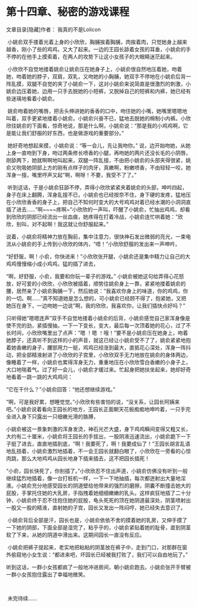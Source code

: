 # 第十四章、秘密的游戏课程

文章目录[隐藏]作者： 我真的不是Lolicon

 小姚俞双手搂着光着上身的小欣欣，胸脯挨着胸脯，肉挨着肉，只觉她身上越来越香，刚小了些的鸡鸡，又大了起来。一边的王园长舔着女孩的耳垂，小姚俞的手不停的在他手上摸索着，在两人的攻势下让这小女孩子的大眼睛迷茫起来。

 小欣欣不自觉地搂着姚俞让姚俞压在她身子上，小姚俞很自然地压着她，吻着她，吻着她的脖子，双肩，双乳，又吻她的小胸脯，她双手不停地在小姚俞后背一阵乱摸，双腿不自觉的夹了小姚俞一下，这对小姚俞来说简直是很激烈的刺激，小姚俞边压着她，边用一只手去脱她的小短裤，又脱掉自己的短裤和内裤，她已经有些迷璃地看着小姚俞。

 姚俞吻着她的嘴唇，把舌头伸进她的香香的口中，吻住她的小嘴，她嘴里嗯嗯地叫着，双手更紧地搂着小姚俞。小姚俞兴奋不已，猛地去脱她的棉制小内裤。小欣欣往姚俞的下面看，惊奇地说，那是什么啊，小姚俞说：“那是我的小鸡鸡啊，它是能让我们舒服的好东西，也是做游戏的重要部分。”

 她好奇地想起来摸，小姚俞说：“等一会儿，先让我吻你。” 说，边开始吻她，从她上身一直吻到下身，吻过两条修长喷香的小腿，再吻她的两片还没长毛的小阴唇，刚舔两下，她就啊啊地叫起来，双腿一阵乱擅，不由把小姚俞的头部夹得很紧，姚俞又吮吸她阴部上方的刚有点样子的肉牙，真嫩啊，粉嫩喷香，不由轻轻一咬，她浑身一擅，嘴里哼声又起”啊，啊呀！不要，我受不了了。”

 听到这话，于是小姚俞狂舔不停，弄得小欣欣紧紧夹着姚俞的头部，呻吟四起，身子在床上翻腾，浑身乱擅不已，小姚俞也已经按奈不住，身下硬的发疼，猛地压在小欣欣香香的身子上，把自己不知何时变大的大号鸡鸡对着已经水潮的小洞洞直插了进去……”啊~~~~疼啊~”小欣欣的一声叫，吓醒了小姚俞，忙抽出鸡鸡，却看到欣欣的阴部已经流出一丝血痕，她疼得在打着冷战，小姚俞连忙哄着她：”欣欣，别叫，对不起啊！我这就让你舒服起来。”

说着，小姚俞将精神力放在胸前，集中注意力，很快神石发出微弱的亮光，一束电流从小姚俞的手上传到小欣欣的体内，“唔！”小欣欣舒服的发出来一声呻吟， 

“好舒服，啊！小俞，你快进来！”小欣欣张开腿，小姚俞还是集中精力让自己的大鸡鸡慢慢缩小成小鸡鸡，猛的插了进去，

“啊，好舒服，小俞，我要和你玩一辈子的游戏。” 小姚俞被她这句给弄得心花怒放，好可爱的小欣欣，小欣欣被插着，顺势往姚俞身上一靠，紧紧地搂着姚俞的腰，居然亲了小姚俞胸脯一下，然后她说：”我喜欢你身上的味道，你的鸡鸡，你的一切。啊……”真不知道她是怎么想的，可小姚俞已经顾不得了，抱紧她，又把她压在身下，一边吻她一边说”啊，我的欣欣，我喜欢你，让我们插快点好吗？”

只听得她”嗯嗯连声”双手不自觉地搂着小姚俞的后背，小姚俞感觉自己家浑身像是使不完的劲，紧插慢抽，一下一下变长，变大，最后每一次顶着她的花心，过了不长时间，小欣欣嘴里出了点声：”嗯 ！嗯 ！哦！”要不是小姚俞压在她身上，吻着她脖子，还真听不到这样的小的声音，就这已经让小姚俞受不了了，姚俞紧紧地抱着她香嫩的身子，腰部用力一挺，鸡鸡已经涨到最大，直抵花心深处，浑身一阵抖动，把全部精液射进了小欣欣的子宫里，小欣欣双手无力地放在姚俞的身体两边，像睡着了一样，小姚俞也累得浑身无力，重重地压在小欣欣雪白香嫩的小身子上，大口地喘着气。过了好一会儿，小姚俞才缓过来。忙起身把她扶坐起来，她却好奇地看着一跳一跳的大鸡鸡问：

“它在干什么？”小姚俞回答：“他还想继续游戏。”

“啊，可是我好累，想睡觉觉。”小欣欣有些害怕的说，“没关系，让园长阿姨来吧。”小姚俞说着看向王园长的地方，王园长正面朝天花板痴痴地呻吟着，一只手完全进入身下只露出一只细嫩光滑的胳膊，

小姚俞被这一景象刺激的浑身发烫，神石光芒大盛，身下鸡鸡瞬间变得又粗又长，大约有二十厘米，小姚俞将王园长的手拔出，一股阴液迅速流出，小姚俞跪下一下子挺了进去，直直地插到底，“啊！我要死了，啊！我要成仙了！”王园长胡言乱语地乱扭着，小姚俞激烈地插着，不一会王园长就翻白眼了，小欣欣在一旁看的心惊肉跳，那么大地鸡鸡从园长地身下插来插去，这不把园长插死！

“小俞，园长快死了，你别插了。”小欣欣忍不住出声道，小姚俞仿佛没有听到一般继续猛烈地插着，像一台打桩机一样，一下一下地抽插，每次都迸射出大量地淫液。小姚俞充分地感受园长的阴道壁给他带来的强烈的磨擦，阴囊不断撞击她大的屁股，手掌托住她的大乳房，手指拽着她细细嫩嫩的乳头。这样疯狂地插了二十分钟，小姚俞终于忍不住抱住她的屁股，龟头死死的顶在她阴道最深处，阴茎喷射出一股又一股的精液，直射她的子宫，园长又发出一阵闷哼，她已经失去意识了。

 小姚俞背后全部是汗，园长也是，小姚俞依依不舍的摸着她的乳房，又伸手摸了一下她的阴部，下面全部是湿完了，粘乎乎的，小姚俞紧贴着她的耻骨，直到阴茎软了下来，从她的阴道中滑出来。这期间园长一直没有反应。

 小姚俞把裤子提起来，老实地把粘粘的阴茎放在裤子中，走到门口，对那群在窗外偷窥地小女生说：“都进来吧，坏园长已经被我打败了，我们可以自由地玩了。”

听到这话，一群小女孩都疯了一般地冲进房间，朝小姚俞跑去。小姚俞张开手臂被一群小女孩抱住露出了幸福地微笑。

  

 未完待续……

